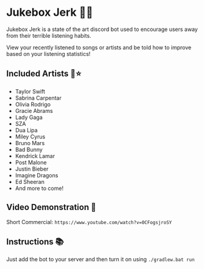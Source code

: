 # Jukebox Jerk 🤖🎶
Jukebox Jerk is a state of the art discord bot used to encourage users away from their terrible listening habits.

View your recently listened to songs or artists and be told how to improve based on your listening statistics!

## Included Artists 🎤⭐
- Taylor Swift
- Sabrina Carpentar
- Olivia Rodrigo
- Gracie Abrams
- Lady Gaga
- SZA
- Dua Lipa
- Miley Cyrus
- Bruno Mars
- Bad Bunny
- Kendrick Lamar
- Post Malone
- Justin Bieber
- Imagine Dragons
- Ed Sheeran
- And more to come!

## Video Demonstration 🎥
Short Commercial: ```https://www.youtube.com/watch?v=0CFogsjroSY```

## Instructions 📚
Just add the bot to your server and then turn it on using ```./gradlew.bat run```
